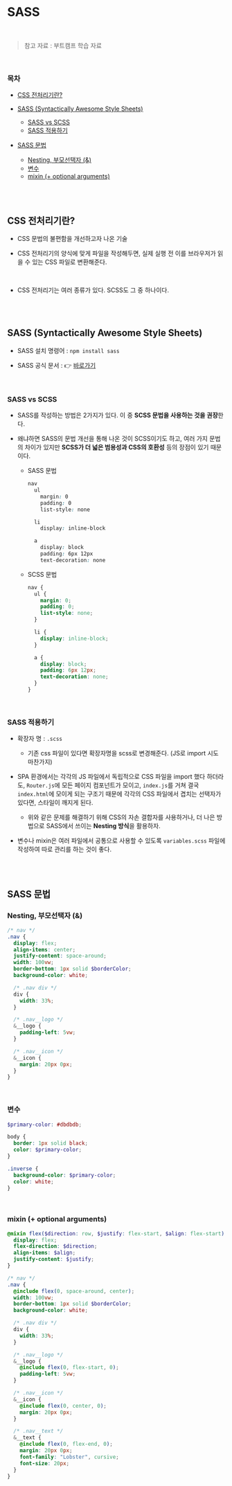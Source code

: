 # SASS

<br/>

> 참고 자료 : 부트캠프 학습 자료

<br/>

### 목차

- <a href="https://github.com/SangYoonLee1231/TIL/blob/main/HTML%20%26%20CSS/css_sass.md#css-%EC%A0%84%EC%B2%98%EB%A6%AC%EA%B8%B0%EB%9E%80">CSS 전처리기란?</a>
- <a href="https://github.com/SangYoonLee1231/TIL/blob/main/HTML%20%26%20CSS/css_sass.md#sass-syntactically-awesome-style-sheets">SASS (Syntactically Awesome Style Sheets)</a>

  - <a href="https://github.com/SangYoonLee1231/TIL/blob/main/HTML%20%26%20CSS/css_sass.md#sass-vs-scss">SASS vs SCSS</a>
  - <a href="https://github.com/SangYoonLee1231/TIL/blob/main/HTML%20%26%20CSS/css_sass.md#sass-%EC%A0%81%EC%9A%A9%ED%95%98%EA%B8%B0">SASS 적용하기</a>

- <a href="https://github.com/SangYoonLee1231/TIL/blob/main/HTML%20%26%20CSS/css_sass.md#sass-%EB%AC%B8%EB%B2%95">SASS 문법</a>

  - <a href="">Nesting, 부모선택자 (&)</a>
  - <a href="https://github.com/SangYoonLee1231/TIL/blob/main/HTML%20%26%20CSS/css_sass.md#%EB%B3%80%EC%88%98">변수</a>
  - <a href="">mixin (+ optional arguments)</a>

<br/><br/>

## CSS 전처리기란?

- CSS 문법의 불편함을 개선하고자 나온 기술

- CSS 전처리기의 양식에 맞게 파일을 작성해두면, 실제 실행 전 이를 브라우저가 읽을 수 있는 CSS 파일로 변환해준다.

<br/>

- CSS 전처리기는 여러 종류가 있다. SCSS도 그 중 하나이다.

<br/><br/>

## SASS (Syntactically Awesome Style Sheets)

- SASS 설치 명령어 : <code>npm install sass</code>

- SASS 공식 문서 : 👉 <a href="https://sass-lang.com/documentation/">바로가기</a>

<br/>

### SASS vs SCSS

- SASS를 작성하는 방법은 2가지가 있다. 이 중 <strong>SCSS 문법을 사용하는 것을 권장</strong>한다.

- 왜냐하면 SASS의 문법 개선을 통해 나온 것이 SCSS이기도 하고, 여러 가지 문법의 차이가 있지만 <strong>SCSS가 더 넓은 범용성과 CSS의 호환성</strong> 등의 장점이 있기 때문이다.

  - SASS 문법

    ```scss
    nav
      ul
        margin: 0
        padding: 0
        list-style: none

      li
        display: inline-block

      a
        display: block
        padding: 6px 12px
        text-decoration: none


    ```

  - SCSS 문법

    ```scss
    nav {
      ul {
        margin: 0;
        padding: 0;
        list-style: none;
      }

      li {
        display: inline-block;
      }

      a {
        display: block;
        padding: 6px 12px;
        text-decoration: none;
      }
    }
    ```

<br/>

### SASS 적용하기

- 확장자 명 : <code>.scss</code>

  - 기존 css 파일이 있다면 확장자명을 scss로 변경해준다. (JS로 import 시도 마찬가지)

- SPA 환경에서는 각각의 JS 파일에서 독립적으로 CSS 파일을 import 했다 하더라도, <code>Router.js</code>에 모든 페이지 컴포넌트가 모이고, <code>index.js</code>를 거쳐 결국 <code>index.html</code>에 모이게 되는 구조기 때문에 각각의 CSS 파일에서 겹치는 선택자가 있다면, 스타일이 깨지게 된다.

  - 위와 같은 문제를 해결하기 위해 CSS의 자손 결합자를 사용하거나, 더 나은 방법으로 SASS에서 쓰이는 <strong>Nesting 방식</strong>을 활용하자.

- 변수나 mixin은 여러 파일에서 공통으로 사용할 수 있도록 <code>variables.scss</code> 파일에 작성하여 따로 관리를 하는 것이 좋다.

<br/><br/>

## SASS 문법

### Nesting, 부모선택자 (&)

```scss
/* nav */
.nav {
  display: flex;
  align-items: center;
  justify-content: space-around;
  width: 100vw;
  border-bottom: 1px solid $borderColor;
  background-color: white;

  /* .nav div */
  div {
    width: 33%;
  }

  /* .nav__logo */
  &__logo {
    padding-left: 5vw;
  }

  /* .nav__icon */
  &__icon {
    margin: 20px 0px;
  }
}
```

<br/>

### 변수

```scss
$primary-color: #dbdbdb;

body {
  border: 1px solid black;
  color: $primary-color;
}

.inverse {
  background-color: $primary-color;
  color: white;
}
```

<br/>

### mixin (+ optional arguments)

```scss
@mixin flex($direction: row, $justify: flex-start, $align: flex-start) {
  display: flex;
  flex-direction: $direction;
  align-items: $align;
  justify-content: $justify;
}

/* nav */
.nav {
  @include flex(0, space-around, center);
  width: 100vw;
  border-bottom: 1px solid $borderColor;
  background-color: white;

  /* .nav div */
  div {
    width: 33%;
  }

  /* .nav__logo */
  &__logo {
    @include flex(0, flex-start, 0);
    padding-left: 5vw;
  }

  /* .nav__icon */
  &__icon {
    @include flex(0, center, 0);
    margin: 20px 0px;
  }

  /* .nav__text */
  &__text {
    @include flex(0, flex-end, 0);
    margin: 20px 0px;
    font-family: "Lobster", cursive;
    font-size: 20px;
  }
}
```
